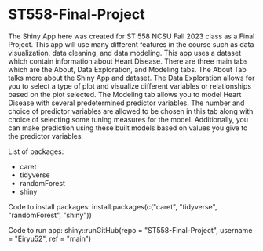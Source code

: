 # ST558-Final-Project

The Shiny App here was created for ST 558 NCSU Fall 2023 class as a Final Project. This app will use many different features in the course such as data visualization, data cleaning, 
and data modeling. This app uses a dataset which contain information about Heart Disease. There are three main tabs which are the About, Data Exploration, and Modeling tabs. The 
About Tab talks more about the Shiny App and dataset. The Data Exploration allows for you to select a type of plot and visualize different variables or relationships based on the plot 
selected. The Modeling tab allows you to model Heart Disease with several predetermined predictor variables. The number and choice of predictor variables are allowed to be chosen in this tab along with choice of selecting some tuning measures for the model. Additionally, you can make prediction using these built models based on values you give to the predictor variables.

List of packages:
* caret
* tidyverse
* randomForest
* shiny

Code to install packages:
install.packages(c("caret", "tidyverse", "randomForest", "shiny"))

Code to run app:
shiny::runGitHub(repo = "ST558-Final-Project", username = "Eiryu52", ref = "main")
